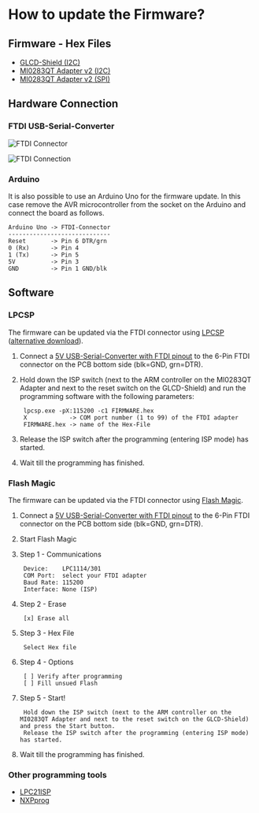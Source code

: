 # How to update the Firmware?

## Firmware - Hex Files

* [GLCD-Shield (I2C)](https://raw.github.com/watterott/MI0283QT-Adapter/master/fw/update_guide/fw_glcdshield.hex)
* [MI0283QT Adapter v2 (I2C)](https://raw.github.com/watterott/MI0283QT-Adapter/master/fw/update_guide/fw_mi0283qt9.hex)
* [MI0283QT Adapter v2 (SPI)](https://raw.github.com/watterott/MI0283QT-Adapter/master/fw/update_guide/fw_mi0283qt9_spi.hex)


## Hardware Connection

### FTDI USB-Serial-Converter

![FTDI Connector](https://raw.github.com/watterott/MI0283QT-Adapter/master/fw/update_guide/update1.jpg)

![FTDI Connection](https://raw.github.com/watterott/MI0283QT-Adapter/master/fw/update_guide/update2.jpg)

### Arduino

It is also possible to use an Arduino Uno for the firmware update. In this case remove the AVR microcontroller from the socket on the Arduino and connect the board as follows.

    Arduino Uno -> FTDI-Connector
    -----------------------------
    Reset       -> Pin 6 DTR/grn
    0 (Rx)      -> Pin 4
    1 (Tx)      -> Pin 5
    5V          -> Pin 3
    GND         -> Pin 1 GND/blk


## Software

### LPCSP

The firmware can be updated via the FTDI connector using [LPCSP](http://elm-chan.org/works/sp78k/report_e.html)
([alternative download](https://raw.github.com/watterott/MI0283QT-Adapter/master/fw/update_guide/lpcsp.zip)).

1. Connect a [5V USB-Serial-Converter with FTDI pinout](https://github.com/watterott/FTDI-Breakout) to the 6-Pin FTDI connector on the PCB bottom side (blk=GND, grn=DTR).

2. Hold down the ISP switch (next to the ARM controller on the MI0283QT Adapter and next to the reset switch on the GLCD-Shield) and run the programming software with the following parameters:

        lpcsp.exe -pX:115200 -c1 FIRMWARE.hex
        X            -> COM port number (1 to 99) of the FTDI adapter
        FIRMWARE.hex -> name of the Hex-File

3. Release the ISP switch after the programming (entering ISP mode) has started.

4. Wait till the programming has finished.


### Flash Magic

The firmware can be updated via the FTDI connector using [Flash Magic](http://www.flashmagictool.com).

1. Connect a [5V USB-Serial-Converter with FTDI pinout](https://github.com/watterott/FTDI-Breakout) to the 6-Pin FTDI connector on the PCB bottom side (blk=GND, grn=DTR).

2. Start Flash Magic

3. Step 1 - Communications

        Device:    LPC1114/301
        COM Port:  select your FTDI adapter
        Baud Rate: 115200
        Interface: None (ISP)

4. Step 2 - Erase

        [x] Erase all

5. Step 3 - Hex File

        Select Hex file

6. Step 4 - Options

        [ ] Verify after programming
        [ ] Fill unsued Flash

7. Step 5 - Start!

        Hold down the ISP switch (next to the ARM controller on the MI0283QT Adapter and next to the reset switch on the GLCD-Shield) and press the Start button.
        Release the ISP switch after the programming (entering ISP mode) has started.

8. Wait till the programming has finished.


### Other programming tools

* [LPC21ISP](http://sourceforge.net/projects/lpc21isp/)
* [NXPprog](http://sourceforge.net/projects/nxpprog/)
